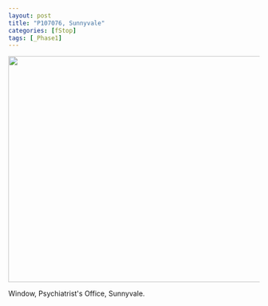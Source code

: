 ```yaml
---
layout: post
title: "P107076, Sunnyvale"
categories: [fStop]
tags: [_Phase1]
---
```

<img title-="(C)2007" src="https://www.botzilla.com/blog/pix2007/P1070076.jpg" width="807" height="454" border="0" />

Window, Psychiatrist's Office, Sunnyvale.
